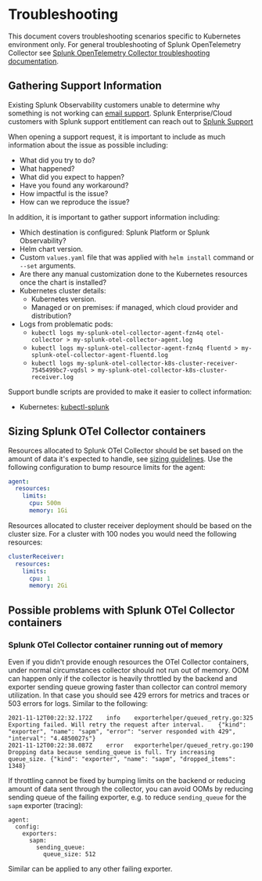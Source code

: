 # Troubleshooting

This document covers troubleshooting scenarios specific to Kubernetes
environment only. For general troubleshooting of Splunk OpenTelemetry Collector
see [Splunk OpenTelemetry Collector troubleshooting
documentation](https://github.com/signalfx/splunk-otel-collector/blob/main/docs/troubleshooting.md).

## Gathering Support Information

Existing Splunk Observability customers unable to determine why something is not
working can [email support](mailto:signalfx-support@splunk.com). Splunk
Enterprise/Cloud customers with Splunk support entitlement can reach out to
[Splunk
Support](https://www.splunk.com/en_us/about-splunk/contact-us.html#tabs/tab_parsys_tabs_CustomerSupport_4)

When opening a support request, it is important to include as much information
about the issue as possible including:

- What did you try to do?
- What happened?
- What did you expect to happen?
- Have you found any workaround?
- How impactful is the issue?
- How can we reproduce the issue?

In addition, it is important to gather support information including:

- Which destination is configured: Splunk Platform or Splunk Observability?
- Helm chart version.
- Custom `values.yaml` file that was applied with `helm install` command or `--set`
  arguments.
- Are there any manual customization done to the Kubernetes resources once the
  chart is installed?
- Kubernetes cluster details:
  - Kubernetes version.
  - Managed or on premises: if managed, which cloud provider and distribution?
- Logs from problematic pods:
  - `kubectl logs my-splunk-otel-collector-agent-fzn4q otel-collector > my-splunk-otel-collector-agent.log`
  - `kubectl logs my-splunk-otel-collector-agent-fzn4q fluentd > my-splunk-otel-collector-agent-fluentd.log`
  - `kubectl logs my-splunk-otel-collector-k8s-cluster-receiver-7545499bc7-vqdsl > my-splunk-otel-collector-k8s-cluster-receiver.log`

Support bundle scripts are provided to make it easier to collect information:

- Kubernetes: [kubectl-splunk](https://github.com/signalfx/kubectl-splunk/blob/main/docs/kubectl-splunk_support.md)

## Sizing Splunk OTel Collector containers

Resources allocated to Splunk OTel Collector should be set based on the amount
of data it's expected to handle, see [sizing
guidelines](https://github.com/signalfx/splunk-otel-collector/blob/main/docs/sizing.md).
Use the following configuration to bump resource limits for the agent:

```yaml
agent:
  resources:
    limits:
      cpu: 500m
      memory: 1Gi
```

Resources allocated to cluster receiver deployment should be based on the
cluster size. For a cluster with 100 nodes you would need the following
resources:

```yaml
clusterReceiver:
  resources:
    limits:
      cpu: 1
      memory: 2Gi
```

## Possible problems with Splunk OTel Collector containers

### Splunk OTel Collector container running out of memory

Even if you didn't provide enough resources the OTel Collector containers, under
normal circumstances collector should not run out of memory. OOM can happen only
if the collector is heavily throttled by the backend and exporter sending queue
growing faster than collector can control memory utilization. In that case you
should see 429 errors for metrics and traces or 503 errors for logs. Similar to
the following:

```
2021-11-12T00:22:32.172Z	info	exporterhelper/queued_retry.go:325	Exporting failed. Will retry the request after interval.	{"kind": "exporter", "name": "sapm", "error": "server responded with 429", "interval": "4.4850027s"}
2021-11-12T00:22:38.087Z	error	exporterhelper/queued_retry.go:190	Dropping data because sending_queue is full. Try increasing queue_size.	{"kind": "exporter", "name": "sapm", "dropped_items": 1348}
```

If throttling cannot be fixed by bumping limits on the backend or reducing
amount of data sent through the collector, you can avoid OOMs by reducing
sending queue of the failing exporter, e.g. to reduce `sending_queue` for the
`sapm` exporter (tracing):

```
agent:
  config:
    exporters:
      sapm:
        sending_queue:
          queue_size: 512
```

Similar can be applied to any other failing exporter.
